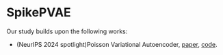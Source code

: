 # SpikePVAE
Our study builds upon the following works:
- (NeurIPS 2024 spotlight)Poisson Variational Autoencoder, [paper](https://openreview.net/forum?id=ektPEcqGLb), [code](https://github.com/hadivafaii/PoissonVAE).
